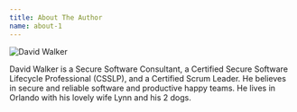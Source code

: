 ```yaml
---
title: About The Author
name: about-1
---
```


![David Walker](https://www.gravatar.com/avatar/a8c11640fc00c7c10db85d6e725993e5?s=150)

David Walker is a Secure Software Consultant, a Certified Secure Software Lifecycle Professional (CSSLP), and a Certified Scrum Leader. He believes in secure and reliable software and productive happy teams. He lives in Orlando with his lovely wife Lynn and his 2 dogs.

